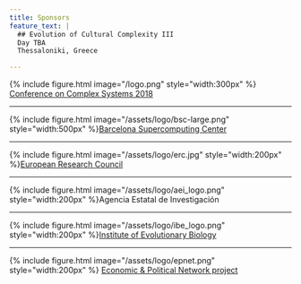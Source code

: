```yaml
---
title: Sponsors
feature_text: |
  ## Evolution of Cultural Complexity III
  Day TBA
  Thessaloniki, Greece 

---
```



 
{% include figure.html image="/logo.png" style="width:300px" %} [Conference on Complex Systems 2018](http://ccs2018.web.auth.gr/)

------

{% include figure.html image="/assets/logo/bsc-large.png" style="width:500px" %}[Barcelona Supercomputing Center](http://bsc.es/)

------

{% include figure.html image="/assets/logo/erc.jpg" style="width:200px" %}[European Research Council](http://erc.europa.eu/)

------

{% include figure.html image="/assets/logo/aei_logo.png" style="width:200px" %}Agencia Estatal de Investigación

------

{% include figure.html image="/assets/logo/ibe_logo.png" style="width:200px" %}[Institute of Evolutionary Biology](https://www.ibe.upf-csic.es/)


------

 
{% include figure.html image="/assets/logo/epnet.png" style="width:200px" %} [Economic & Political Network project](http://www.roman-ep.net/)
 

